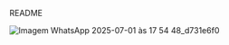 R E A D M E 
 

![Imagem WhatsApp 2025-07-01 às 17 54 48_d731e6f0](https://github.com/user-attachments/assets/5d0d33b5-ade3-461b-a637-cfe13b5d8aae)
